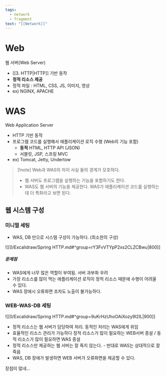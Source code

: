 ```yaml
---
tags:
  - network
  - fragment
text: "[[Network]]"
---
```

# Web
웹 서버(Web Server)
- [[3. HTTP|HTTP]] 기반 동작
- **정적 리소스 제공**
- 정적 파일 : HTML, CSS, JS, 이미지, 영상
- ex) NGINX, APACHE

# WAS
Web Application Server
- HTTP 기반 동작
- 프로그램 코드를 실행해서 애플리케이션 로직 수행 (Web의 기능 포함)
	- **동적** HTML, HTTP API (JSON)
	- 서블릿, JSP, 스프링 MVC
- ex) Tomcat, Jetty, Undertow


> [!note] Web과 WAS의 차이
> 사실 둘의 경계가 모호하다.
> - 웹 서버도 프로그램을 실행하는 기능을 포함하기도 한다.
> - WAS도 웹 서버의 기능을 제공한다.
> WAS가 애플리케이션 코드를 실행하는데 더 특화라고 보면 된다.



## 웹 시스템 구성

### 미니멀 세팅
- WAS, DB 만으로 시스템 구성이 가능하다. (최소한의 구성)

![[0/Excalidraw/Spring HTTP.md#^group=rY3FvVTYpP2xs2CLZCBwu|800]]
##### 문제점
- WAS에게 너무 많은 역할이 부여됨. 서버 과부화 우려
- 가장 리소스를 많이 먹는 애플리케이션 로직이 정적 리소스 때문에 수행이 어려울 수 있다.
- WAS 장애시 오류화면 조차도 노출이 불가능하다.

### WEB-WAS-DB 세팅
![[0/Excalidraw/Spring HTTP.md#^group=9uKrHzUhoOAiXozy9l2IL|900]]

- 정적 리소스는 웹 서버가 담당하여 처리. 동적인 처리는 WAS에게 위임
- 효율적인 리소스 관리가 가능하다
  정적 리소스가 많이 필요하는 WEB서버 증설 / 동적 리소스가 많이 필요하면 WAS 증설
- 정적 리소스만 제공하는 웹 서버는 잘 죽지 않는다. - 반대로 WAS는 상대적으로 잘 죽음
- WAS, DB 장애가 발생하면 WEB 서버가 오류화면을 제공할 수 있다.

장점이 많네...


